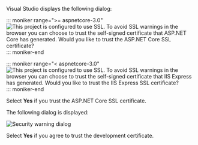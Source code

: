 Visual Studio displays the following dialog:

::: moniker range=">= aspnetcore-3.0"
![This project is configured to use SSL. To avoid SSL warnings in the browser you can choose to trust the self-signed certificate that ASP.NET Core has generated. Would you like to trust the ASP.NET Core SSL certificate?](~/getting-started/_static/trustCert-3x.png)
::: moniker-end

::: moniker range="< aspnetcore-3.0"
![This project is configured to use SSL. To avoid SSL warnings in the browser you can choose to trust the self-signed certificate that IIS Express has generated. Would you like to trust the IIS Express SSL certificate?](~/getting-started/_static/trustCert.png)
::: moniker-end

Select **Yes** if you trust the ASP.NET Core SSL certificate.

The following dialog is displayed:

![Security warning dialog](~/getting-started/_static/cert.png)

Select **Yes** if you agree to trust the development certificate.
